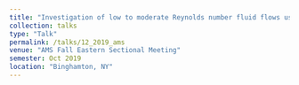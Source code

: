 ```yaml
---
title: "Investigation of low to moderate Reynolds number fluid flows using the lattice hydrodynamics model"
collection: talks
type: "Talk"
permalink: /talks/12_2019_ams
venue: "AMS Fall Eastern Sectional Meeting"
semester: Oct 2019
location: "Binghamton, NY"
---
```

